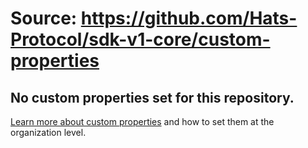 # Source: https://github.com/Hats-Protocol/sdk-v1-core/custom-properties

## No custom properties set for this repository.

[Learn more about custom properties](https://docs.github.com/enterprise-cloud@latest/organizations/managing-organization-settings/managing-custom-properties-for-repositories-in-your-organization) and how to set them at the organization level.
